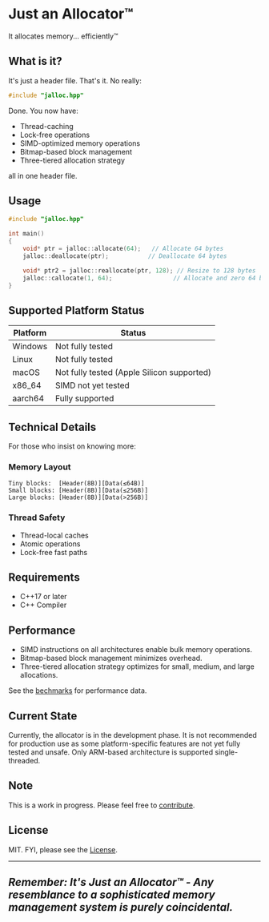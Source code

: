# Just an Allocator™
It allocates memory... efficiently™

## What is it?
It's just a header file. That's it. No really:

```c++
#include "jalloc.hpp"
```
Done. You now have:
- Thread-caching
- Lock-free operations
- SIMD-optimized memory operations
- Bitmap-based block management
- Three-tiered allocation strategy

all in one header file.

## Usage

```c++
#include "jalloc.hpp"

int main()
{
    void* ptr = jalloc::allocate(64);   // Allocate 64 bytes
    jalloc::deallocate(ptr);           // Deallocate 64 bytes

    void* ptr2 = jalloc::reallocate(ptr, 128); // Resize to 128 bytes
    jalloc::callocate(1, 64);                 // Allocate and zero 64 bytes
}
```

## Supported Platform Status

| Platform | Status                                     |
|----------|--------------------------------------------|
| Windows  | Not fully tested                           | 
| Linux    | Not fully tested                           | 
| macOS    | Not fully tested (Apple Silicon supported) |
| x86_64   | SIMD not yet tested                        | 
| aarch64  | Fully supported                            | 

## Technical Details
For those who insist on knowing more:

### Memory Layout
```
Tiny blocks:  [Header(8B)][Data(≤64B)]
Small blocks: [Header(8B)][Data(≤256B)]
Large blocks: [Header(8B)][Data(>256B)]
```

### Thread Safety
- Thread-local caches
- Atomic operations
- Lock-free fast paths

## Requirements
- C++17 or later
- C++ Compiler

## Performance

- SIMD instructions on all architectures enable bulk memory operations.
- Bitmap-based block management minimizes overhead.
- Three-tiered allocation strategy optimizes for small, medium, and large allocations.

See the [bechmarks](benches/benchmark.md) for performance data.

## Current State
Currently, the allocator is in the development phase. It is not recommended for production use as some platform-specific
features are not yet fully tested and unsafe. Only ARM-based architecture is supported single-threaded.

## Note
This is a work in progress. Please feel free to [contribute](.github/CONTRIBUTING.md).

## License
MIT. FYI, please see the [License](LICENSE).

---
*Remember: It's Just an Allocator™ - Any resemblance to a sophisticated memory management system is purely coincidental.*
---
